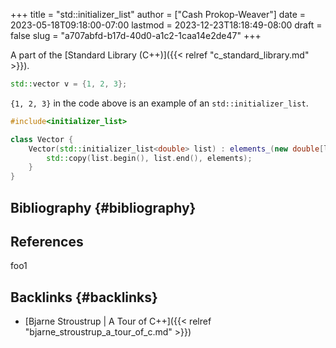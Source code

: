 +++
title = "std::initializer_list"
author = ["Cash Prokop-Weaver"]
date = 2023-05-18T09:18:00-07:00
lastmod = 2023-12-23T18:18:49-08:00
draft = false
slug = "a707abfd-b17d-40d0-a1c2-1caa14e2de47"
+++

A part of the [Standard Library (C++)]({{< relref "c_standard_library.md" >}}).

```C++
std::vector v = {1, 2, 3};
```

`{1, 2, 3}` in the code above is an example of an `std::initializer_list`.

```C++
#include<initializer_list>

class Vector {
    Vector(std::initializer_list<double> list) : elements_(new double[list.size()]), size(list.size()) {
        std::copy(list.begin(), list.end(), elements);
    }
}
```


## Bibliography {#bibliography}

## References

<style>.csl-entry{text-indent: -1.5em; margin-left: 1.5em;}</style><div class="csl-bib-body">
</div>

foo1


## Backlinks {#backlinks}

-   [Bjarne Stroustrup | A Tour of C++]({{< relref "bjarne_stroustrup_a_tour_of_c.md" >}})
